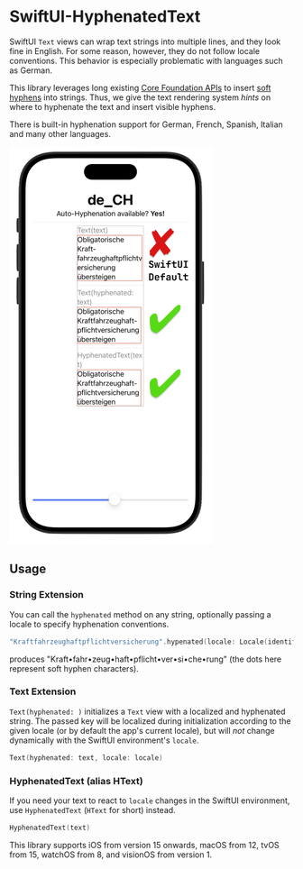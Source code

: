 # SwiftUI-HyphenatedText

SwiftUI `Text` views can wrap text strings into multiple lines, and they look fine in English. For some reason, however, they do not follow locale conventions. This behavior is especially problematic with languages such as German.


This library leverages long existing [Core Foundation APIs](https://developer.apple.com/documentation/corefoundation/1542693-cfstringgethyphenationlocationbe) to insert [soft hyphens](https://en.wikipedia.org/wiki/Soft_hyphen) into strings. Thus, we give the text rendering system *hints* on where to hyphenate the text and insert visible hyphens.

There is built-in hyphenation support for German, French, Spanish, Italian and many other languages.

![Screenshot 1](readme1.png)

## Usage

### String Extension

You can call the `hyphenated` method on any string, optionally passing a locale to specify hyphenation conventions.

```swift
"Kraftfahrzeughaftpflichtversicherung".hypenated(locale: Locale(identifier: "de_CH"))
```
produces "Kraft•fahr•zeug•haft•pflicht•ver•si•che•rung" (the dots here represent soft hyphen characters).

### Text Extension

`Text(hyphenated: )` initializes a `Text` view with a localized and hyphenated string. The passed key will be localized during initialization according to the given locale (or by default the app's current locale), but will *not* change dynamically with the SwiftUI environment's `locale`.

```swift
Text(hyphenated: text, locale: locale)
```

### HyphenatedText (alias HText)

If you need your text to react to `locale` changes in the SwiftUI environment, use `HyphenatedText` (`HText` for short) instead.

```swift
HyphenatedText(text)
```

This library supports iOS from version 15 onwards, macOS from 12, tvOS from 15, watchOS from 8, and visionOS from version 1.